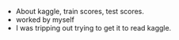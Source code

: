 - About kaggle, train scores, test scores.
- worked by myself
- I was tripping out trying to get it to read kaggle. 
